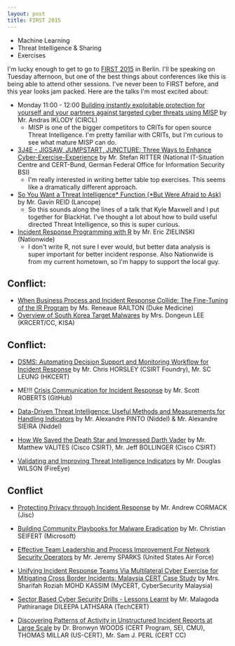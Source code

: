 ```yaml
---
layout: post
title: FIRST 2015
---
```


- Machine Learning
- Threat Intelligence & Sharing
- Exercises

I'm lucky enough to get to go to [FIRST 2015](http://www.first.org/conference/2015) in Berlin. I'll be speaking on Tuesday afternoon, but one of the best things about conferences like this is being able to attend other sessions. I've never been to FIRST before, and this year looks jam packed. Here are the talks I'm most excited about:

- Monday 11:00 - 12:00 [Building instantly exploitable protection for yourself and your partners against targeted cyber threats using MISP](http://www.first.org/conference/2015/program#pbuilding-instantly-exploitable-protection-for-yourself-and-your-partners-against-targeted-cyber-threats-using-misp) by Mr. Andras IKLODY (CIRCL)
  - MISP is one of the bigger competitors to CRITs for open source Threat Intelligence. I'm pretty familiar with CRITs, but I'm curious to see what mature MISP can do.
- [3J4E - JIGSAW, JUMPSTART, JUNCTURE: Three Ways to Enhance Cyber-Exercise-Experience](http://www.first.org/conference/2015/program#p3j4e-jigsaw-jumpstart-juncture-three-ways-to-enhance-cyber-exercise-experience) by Mr. Stefan RITTER (National IT-Situation Centre and CERT-Bund, German Federal Office for Information Security BSI)
  - I'm really interested in writing better table top exercises. This seems like a dramatically different approach.
- [So You Want a Threat Intelligence* Function (*But Were Afraid to Ask)](http://www.first.org/conference/2015/program#pso-you-want-a-threat-intelligence-function-but-were-afraid-to-ask) by Mr. Gavin REID (Lancope)
  - So this sounds along the lines of a talk that Kyle Maxwell and I put together for BlackHat. I've thought a lot about how to build useful directed Threat Intelligence, so this is super curious.
- [Incident Response Programming with R](http://www.first.org/conference/2015/program#pincident-response-programming-with-r) by Mr. Eric ZIELINSKI (Nationwide)
  - I don't write R, not sure I ever would, but better data analysis is super important for better incident response. Also Nationwide is from my current hometown, so I'm happy to support the local guy.

## Conflict:
- [When Business Process and Incident Response Collide: The Fine-Tuning of the IR Program](http://www.first.org/conference/2015/program#pwhen-business-process-and-incident-response-collide-the-fine-tuning-of-the-ir-program) by Ms. Reneaue RAILTON (Duke Medicine)
- [Overview of South Korea Target Malwares](http://www.first.org/conference/2015/program#poverview-of-south-korea-target-malwares) by Mrs. Dongeun LEE (KRCERT/CC, KISA)

## Conflict:
- [DSMS: Automating Decision Support and Monitoring Workflow for Incident Response](http://www.first.org/conference/2015/program#pdsms-automating-decision-support-and-monitoring-workflow-for-incident-response) by Mr. Chris HORSLEY (CSIRT Foundry), Mr. SC LEUNG (HKCERT)
- ME!!! [Crisis Communication for Incident Response](http://www.first.org/conference/2015/program#pcrisis-communication-for-incident-response) by Mr. Scott ROBERTS (GitHub)

- [Data-Driven Threat Intelligence: Useful Methods and Measurements for Handling Indicators](http://www.first.org/conference/2015/program#pdata-driven-threat-intelligence-useful-methods-and-measurements-for-handling-indicators) by Mr. Alexandre PINTO (Niddel) & Mr. Alexandre SIEIRA (Niddel)

- [How We Saved the Death Star and Impressed Darth Vader](http://www.first.org/conference/2015/program#phow-we-saved-the-death-star-and-impressed-darth-vader) by Mr. Matthew VALITES (Cisco CSIRT), Mr. Jeff BOLLINGER (Cisco CSIRT)

- [Validating and Improving Threat Intelligence Indicators](http://www.first.org/conference/2015/program#pvalidating-and-improving-threat-intelligence-indicators) by Mr. Douglas WILSON (FireEye)

## Conflict
- [Protecting Privacy through Incident Response](http://www.first.org/conference/2015/program#pprotecting-privacy-through-incident-response) by Mr. Andrew CORMACK (Jisc)
- [Building Community Playbooks for Malware Eradication](http://www.first.org/conference/2015/program#pbuilding-community-playbooks-for-malware-eradication) by Mr. Christian SEIFERT (Microsoft)

- [Effective Team Leadership and Process Improvement For Network Security Operators](http://www.first.org/conference/2015/program#peffective-team-leadership-and-process-improvement-for-network-security-operators) by Mr. Jeremy SPARKS (United States Air Force)

- [Unifying Incident Response Teams Via Multilateral Cyber Exercise for Mitigating Cross Border Incidents: Malaysia CERT Case Study](http://www.first.org/conference/2015/program#punifying-incident-response-teams-via-multilateral-cyber-exercise-for-mitigating-cross-border-incidents-malaysia-cert-case-study) by Mrs. Sharifah Roziah MOHD KASSIM (MyCERT, CyberSecurity Malaysia)

- [Sector Based Cyber Security Drills - Lessons Learnt](http://www.first.org/conference/2015/program#psector-based-cyber-security-drills-lessons-learnt) by Mr. Malagoda Pathiranage DILEEPA LATHSARA (TechCERT)
- [Discovering Patterns of Activity in Unstructured Incident Reports at Large Scale](http://www.first.org/conference/2015/program#pdiscovering-patterns-of-activity-in-unstructured-incident-reports-at-large-scale) by Dr. Bronwyn WOODS (CERT Program, SEI, CMU), THOMAS MILLAR (US-CERT), Mr. Sam J. PERL (CERT CC)
